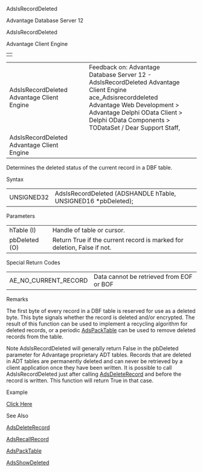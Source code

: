 AdsIsRecordDeleted




Advantage Database Server 12  

AdsIsRecordDeleted

Advantage Client Engine

|  |
| --- |
|  |

|  |  |  |  |  |
| --- | --- | --- | --- | --- |
| AdsIsRecordDeleted  Advantage Client Engine |  |  | Feedback on: Advantage Database Server 12 - AdsIsRecordDeleted Advantage Client Engine ace\_Adsisrecorddeleted Advantage Web Development > Advantage Delphi OData Client > Delphi OData Components > TODataSet / Dear Support Staff, |  |
| AdsIsRecordDeleted  Advantage Client Engine |  |  |  |  |

Determines the deleted status of the current record in a DBF table.

Syntax

|  |  |
| --- | --- |
| UNSIGNED32 | AdsIsRecordDeleted (ADSHANDLE hTable,  UNSIGNED16 \*pbDeleted); |

Parameters

|  |  |
| --- | --- |
| hTable (I) | Handle of table or cursor. |
| pbDeleted (O) | Return True if the current record is marked for deletion, False if not. |

Special Return Codes

|  |  |
| --- | --- |
| AE\_NO\_CURRENT\_RECORD | Data cannot be retrieved from EOF or BOF |

Remarks

The first byte of every record in a DBF table is reserved for use as a deleted byte. This byte signals whether the record is deleted and/or encrypted. The result of this function can be used to implement a recycling algorithm for deleted records, or a periodic [AdsPackTable](ace_adspacktable.htm) can be used to remove deleted records from the table.

Note AdsIsRecordDeleted will generally return False in the pbDeleted parameter for Advantage proprietary ADT tables. Records that are deleted in ADT tables are permanently deleted and can never be retrieved by a client application once they have been written. It is possible to call AdsIsRecordDeleted just after calling [AdsDeleteRecord](ace_adsdeleterecord.htm) and before the record is written. This function will return True in that case.

Example

[Click Here](ace_examples.htm#adsisrecorddeletedexample)

See Also

[AdsDeleteRecord](ace_adsdeleterecord.htm)

[AdsRecallRecord](ace_adsrecallrecord.htm)

[AdsPackTable](ace_adspacktable.htm)

[AdsShowDeleted](ace_adsshowdeleted.htm)